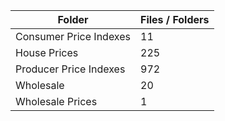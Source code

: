 | Folder                 |   Files / Folders |
|------------------------|-------------------|
| Consumer Price Indexes |                11 |
| House Prices           |               225 |
| Producer Price Indexes |               972 |
| Wholesale              |                20 |
| Wholesale Prices       |                 1 |